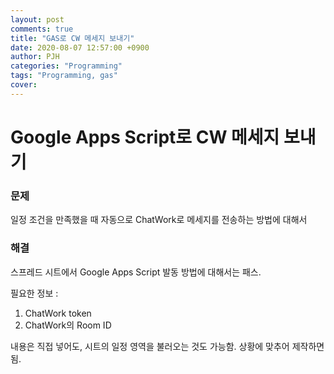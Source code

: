 ```yaml
---
layout: post
comments: true
title: "GAS로 CW 메세지 보내기"
date: 2020-08-07 12:57:00 +0900
author: PJH
categories: "Programming"
tags: "Programming, gas"
cover:
---
```


<h1>
Google Apps Script로 CW 메세지 보내기
</h1>

### 문제

일정 조건을 만족했을 때 자동으로 ChatWork로 메세지를 전송하는 방법에 대해서

### 해결

스프레드 시트에서 Google Apps Script 발동 방법에 대해서는 패스.

<script src="https://gist.github.com/junhyungPARK78/3a72481d4ac599212827e445646e017d.js"></script>

필요한 정보 :
1. ChatWork token
1. ChatWork의 Room ID

내용은 직접 넣어도, 시트의 일정 영역을 불러오는 것도 가능함.
상황에 맞추어 제작하면 됨.
